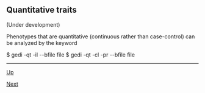 ## Quantitative traits

(Under development)

Phenotypes that are quantitative (continuous rather than case-control) can be analyzed by the keyword

  $ gedi -qt -il --bfile file 
  $ gedi -qt -cl -pr --bfile file
  

***
[Up](README.md)

[Next](limit.md)
